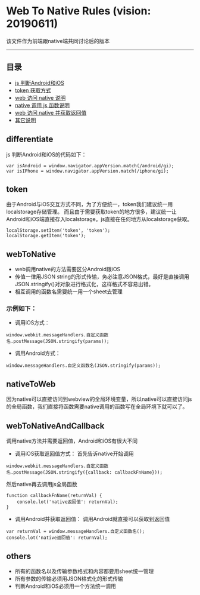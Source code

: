 Web To Native Rules (vision: 20190611)
===========================
该文件作为前端跟native端共同讨论后的版本

****

## 目录
* [js 判断Android和iOS](#differentiate)
* [token 获取方式](#token)
* [web 访问 native 说明](#webToNative)
* [native 调用 js 函数说明](#nativeToWeb)
* [web 访问 native 并获取返回值](#webToNativeAndCallback)
* [其它说明](#others)

differentiate
------
js 判断Android和iOS的代码如下：
```
var isAndroid = window.navigator.appVersion.match(/android/gi);
var isIPhone = window.navigator.appVersion.match(/iphone/gi);
```

token
------
由于Android与iOS交互方式不同，为了方便统一，token我们建议统一用localstorage存储管理。
而且由于需要获取token的地方很多，建议统一让Android和iOS端直接存入localstorage。js直接在任何地方从localstorage获取。

```
localStorage.setItem('token', 'token');
localStorage.getItem('token');
```

webToNative
------
- web调用native的方法需要区分Android跟iOS
- 传值一律用JSON string的形式传输，务必注意JSON格式，最好是直接调用JSON.stringify()对对象进行格式化，这样格式不容易出错。
- 相互调用的函数名需要统一用一个sheet去管理

### 示例如下：
- 调用iOS方式：
```
window.webkit.messageHandlers.自定义函数名.postMessage(JSON.stringify(params));
```
- 调用Android方式：
```
window.messageHandlers.自定义函数名(JSON.stringify(params));
```

nativeToWeb
------
因为native可以直接访问到webview的全局环境变量，所以native可以直接访问js的全局函数，我们直接将函数需要native调用的函数写在全局环境下就可以了。

webToNativeAndCallback
------
调用native方法并需要返回值，Android和iOS有很大不同
- 调用iOS获取返回值方式：
首先告诉native开始调用
```
window.webkit.messageHandlers.自定义函数名.postMessage(JSON.stringify({callback: callbackFnName}));
```
然后native再去调用js全局函数
```
function callbackFnName(returnVal) {
	console.lot('native返回值': returnVal);
}
```
- 调用Android并获取返回值：
调用Android就直接可以获取到返回值
```
var returnVal = window.messageHandlers.自定义函数名();
console.lot('native返回值': returnVal);
```

others
------
- 所有的函数名以及传输参数格式和内容都要用sheet统一管理
- 所有参数的传输必须用JSON格式化的形式传输
- 判断Android和iOS必须用一个方法统一调用
